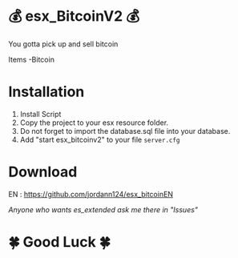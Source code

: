 # 💰 esx_BitcoinV2 💰

You gotta pick up and sell bitcoin

Items
-Bitcoin

# Installation
1. Install Script
3. Copy the project to your esx resource folder.
4. Do not forget to import the database.sql file into your database.
5. Add "start esx_bitcoinv2" to your file `server.cfg`

# Download
EN : https://github.com/jordann124/esx_bitcoinEN

_Anyone who wants es_extended ask me there in "Issues"_

# 🍀 Good Luck  🍀
